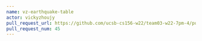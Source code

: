 ```yaml
---
name: vz-earthquake-table
actor: vickyzhoujy
pull_request_url: https://github.com/ucsb-cs156-w22/team03-w22-7pm-4/pull/45
pull_request_num: 45
---
```

